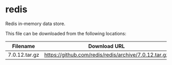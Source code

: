 redis
============
Redis in-memory data store.

This file can be downloaded from the following locations:

| Filename | Download URL |
| -------- | ------------ |
| 7.0.12.tar.gz | https://github.com/redis/redis/archive/7.0.12.tar.gz |
